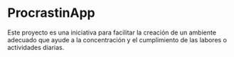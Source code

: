 # ProcrastinApp
Este proyecto es una iniciativa para facilitar la creación de un ambiente adecuado que ayude a la concentración y el cumplimiento de las labores o actividades diarias.
